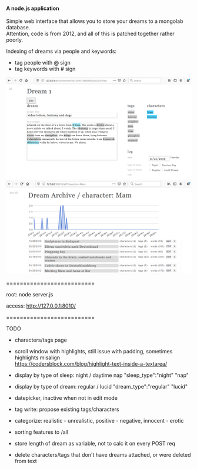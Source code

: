 #### A node.js application
Simple web interface that allows you to store your dreams to a mongolab database.  
Attention, code is from 2012, and all of this is patched together rather poorly.  

Indexing of dreams via people and keywords: 
* tag people with @ sign
* tag keywords with # sign

![input a new dream](https://raw.githubusercontent.com/evsc/dlog/master/one.PNG)
![select a character](https://raw.githubusercontent.com/evsc/dlog/master/character.PNG)




==========================  

root:     node server.js

access:   http://127.0.0.1:8010/

==========================


TODO

- characters/tags page 
- scroll window with highlights, still issue with padding, sometimes highlights misalign  
https://codersblock.com/blog/highlight-text-inside-a-textarea/ 

- display by type of sleep: night / daytime nap			"sleep_type":"night" "nap"
- display by type of dream: regular / lucid				"dream_type":"regular" "lucid" 

- datepicker, inactive when not in edit mode
- tag write: propose existing tags/characters

- categorize: realistic - unrealistic, positive - negative, innocent - erotic
- sorting features to /all 
- store length of dream as variable, not to calc it on every POST req
- delete characters/tags that don't have dreams attached, or were deleted from text
